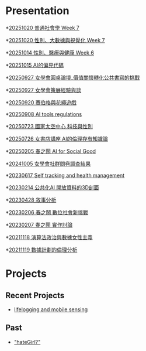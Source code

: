 # Presentation
*[20251020 普通社會學 Week 7](https://docs.google.com/presentation/d/e/2PACX-1vTNHt7YUUdHgi5_bTZvwoar-muHkZKpatvaDubPnixTvKKmTa7RPSCa7KAOfgNzcTCtZNgUaxdhMoBZ/pub?start=false&loop=false&delayms=3000)

*[20251020 性別、大數據與視覺化 Week 7]()

*[20251014 性別、醫療與健康 Week 6]()

*[20251015 AI的偏見代碼]()

*[20250927 女學會圓桌論壇_價值關懷轉化公共書寫的挑戰]()

*[20250927 女學會策展經驗與談]()

*[20250920 賽伯格與花繩遊戲]()

*[20250908 AI tools regulations]()

*[20250723 國家太空中心 科技與性別]()

*[20250726 女書店講座 AI的倫理存有知識論]()

*[20250205 春之鬧 AI for Social Good]()

*[20241005 女學會社群問卷調查結果]()

*[20230617 Self tracking and health management]()

*[20230214 公共化AI 開放資料的3D剖面]()

*[20230428 敘事分析]()

*[20230206 春之鬧 數位社會新挑戰]()

*[20230207 春之鬧 實作討論]()

*[20211118 演算法政治與數據女性主義]()

*[20211119 數據計劃的倫理分析]()


# Projects

## Recent Projects
* [lifelogging and mobile sensing]()

## Past
* ["hateGirl?"]()

